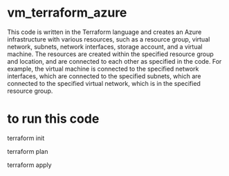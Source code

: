 # vm_terraform_azure
This code is written in the Terraform language and creates an Azure infrastructure with various resources, such as a resource group, virtual network, subnets, network interfaces, storage account, and a virtual machine. The resources are created within the specified resource group and location, and are connected to each other as specified in the code. For example, the virtual machine is connected to the specified network interfaces, which are connected to the specified subnets, which are connected to the specified virtual network, which is in the specified resource group.
# to run this code 
terraform init

terraform plan

terraform apply

